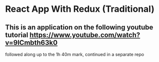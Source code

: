 # React App With Redux (Traditional)

## This is an application on the following youtube tutorial https://www.youtube.com/watch?v=9lCmbth63k0

followed along up to the 1h 40m mark, continued in a separate repo
